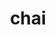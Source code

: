 ---
title: "chai"
layout: cache
categories: [package, develop-2024-06-09]
meta: {"versions": ["2024.02.0"], "compilers": ["cce@=15.0.1", "gcc@=10.3.0", "gcc@=11.4.0", "gcc@=7.3.1", "gcc@=9.4.0", "oneapi@=2024.0.0"], "oss": ["amzn2", "rhel8", "sle_hpc15", "ubuntu20.04", "ubuntu22.04"], "platforms": ["linux"], "targets": ["aarch64", "neoverse_n1", "neoverse_v1", "neoverse_v2", "ppc64le", "x86_64_v3", "x86_64_v4", "zen4"], "stacks": ["e4s", "e4s-cray-rhel", "e4s-cray-sles", "e4s-neoverse-v2", "e4s-neoverse_v1", "e4s-oneapi", "e4s-power", "e4s-rocm-external", "radiuss-aws", "radiuss-aws-aarch64", "root"], "num_specs": 18, "num_specs_by_stack": {"root": 18, "radiuss-aws": 2, "e4s-cray-rhel": 1, "e4s": 1, "e4s-rocm-external": 2, "e4s-neoverse-v2": 2, "radiuss-aws-aarch64": 2, "e4s-power": 2, "e4s-neoverse_v1": 4, "e4s-oneapi": 1, "e4s-cray-sles": 1}}
spec_details: [{"hash": "vwq6obhslwvhl4ozqxezypp7veog5q43", "compiler": "gcc@=7.3.1", "versions": ["2024.02.0"], "os": "amzn2", "platform": "linux", "target": "x86_64_v3", "variants": ["build_system=cmake", "build_type=Release", "+cuda", "cuda_arch=70", "~enable_pick", "+examples", "generator=make", "~ipo", "+mpi", "~openmp", "+raja", "~rocm", "+separable_compilation", "+shared", "tests=none"], "stacks": ["root", "radiuss-aws"], "size": "-", "tarball": "https://binaries.spack.io/develop-2024-06-09/build_cache/linux-amzn2-x86_64_v3/gcc-7.3.1/chai-2024.02.0/linux-amzn2-x86_64_v3-gcc-7.3.1-chai-2024.02.0-vwq6obhslwvhl4ozqxezypp7veog5q43.spack"}, {"hash": "gfgkiitw3heeupci7bhs466fxgpzysqd", "compiler": "cce@=15.0.1", "versions": ["2024.02.0"], "os": "rhel8", "platform": "linux", "target": "zen4", "variants": ["build_system=cmake", "build_type=Release", "~cuda", "~enable_pick", "+examples", "generator=make", "~ipo", "+mpi", "~openmp", "~raja", "~rocm", "+separable_compilation", "+shared", "tests=none"], "stacks": ["e4s-cray-rhel", "root"], "size": "-", "tarball": "https://binaries.spack.io/develop-2024-06-09/build_cache/linux-rhel8-zen4/cce-15.0.1/chai-2024.02.0/linux-rhel8-zen4-cce-15.0.1-chai-2024.02.0-gfgkiitw3heeupci7bhs466fxgpzysqd.spack"}, {"hash": "uav3pyplm6gtzqi4svw7dcd6xemn6ckf", "compiler": "gcc@=11.4.0", "versions": ["2024.02.0"], "os": "ubuntu22.04", "platform": "linux", "target": "x86_64_v3", "variants": ["build_system=cmake", "build_type=Release", "~cuda", "~enable_pick", "+examples", "generator=make", "~ipo", "+mpi", "~openmp", "~raja", "~rocm", "+separable_compilation", "+shared", "tests=none"], "stacks": ["e4s", "root"], "size": "-", "tarball": "https://binaries.spack.io/develop-2024-06-09/build_cache/linux-ubuntu22.04-x86_64_v3/gcc-11.4.0/chai-2024.02.0/linux-ubuntu22.04-x86_64_v3-gcc-11.4.0-chai-2024.02.0-uav3pyplm6gtzqi4svw7dcd6xemn6ckf.spack"}, {"hash": "ieobdetg4a4oaantdksblhorh5kb43dp", "compiler": "gcc@=11.4.0", "versions": ["2024.02.0"], "os": "ubuntu22.04", "platform": "linux", "target": "x86_64_v3", "variants": ["amdgpu_target=gfx90a", "build_system=cmake", "build_type=Release", "~cuda", "~enable_pick", "+examples", "generator=make", "~ipo", "+mpi", "~openmp", "~raja", "+rocm", "+separable_compilation", "+shared", "tests=none"], "stacks": ["root", "e4s-rocm-external"], "size": "-", "tarball": "https://binaries.spack.io/develop-2024-06-09/build_cache/linux-ubuntu22.04-x86_64_v3/gcc-11.4.0/chai-2024.02.0/linux-ubuntu22.04-x86_64_v3-gcc-11.4.0-chai-2024.02.0-ieobdetg4a4oaantdksblhorh5kb43dp.spack"}, {"hash": "uio3cif4hi5rsjtquu3ix24csehhpmha", "compiler": "gcc@=11.4.0", "versions": ["2024.02.0"], "os": "ubuntu22.04", "platform": "linux", "target": "neoverse_v2", "variants": ["build_system=cmake", "build_type=Release", "~cuda", "~enable_pick", "+examples", "generator=make", "~ipo", "+mpi", "~openmp", "~raja", "~rocm", "+separable_compilation", "+shared", "tests=none"], "stacks": ["root", "e4s-neoverse-v2"], "size": "-", "tarball": "https://binaries.spack.io/develop-2024-06-09/build_cache/linux-ubuntu22.04-neoverse_v2/gcc-11.4.0/chai-2024.02.0/linux-ubuntu22.04-neoverse_v2-gcc-11.4.0-chai-2024.02.0-uio3cif4hi5rsjtquu3ix24csehhpmha.spack"}, {"hash": "jsbzolblhvaon52gmelbulknqcuxffbn", "compiler": "gcc@=7.3.1", "versions": ["2024.02.0"], "os": "amzn2", "platform": "linux", "target": "aarch64", "variants": ["build_system=cmake", "build_type=Release", "~cuda", "~enable_pick", "+examples", "generator=make", "~ipo", "+mpi", "~openmp", "~raja", "~rocm", "+separable_compilation", "+shared", "tests=none"], "stacks": ["radiuss-aws-aarch64", "root"], "size": "-", "tarball": "https://binaries.spack.io/develop-2024-06-09/build_cache/linux-amzn2-aarch64/gcc-7.3.1/chai-2024.02.0/linux-amzn2-aarch64-gcc-7.3.1-chai-2024.02.0-jsbzolblhvaon52gmelbulknqcuxffbn.spack"}, {"hash": "3wp7aswzgp4ufazzqe4oo6dh7f4tcppg", "compiler": "gcc@=9.4.0", "versions": ["2024.02.0"], "os": "ubuntu20.04", "platform": "linux", "target": "ppc64le", "variants": ["build_system=cmake", "build_type=Release", "~cuda", "~enable_pick", "+examples", "generator=make", "~ipo", "+mpi", "~openmp", "~raja", "~rocm", "+separable_compilation", "+shared", "tests=none"], "stacks": ["root", "e4s-power"], "size": "-", "tarball": "https://binaries.spack.io/develop-2024-06-09/build_cache/linux-ubuntu20.04-ppc64le/gcc-9.4.0/chai-2024.02.0/linux-ubuntu20.04-ppc64le-gcc-9.4.0-chai-2024.02.0-3wp7aswzgp4ufazzqe4oo6dh7f4tcppg.spack"}, {"hash": "mftye2j6wk53ftvbarphcittv2rhbbty", "compiler": "gcc@=11.4.0", "versions": ["2024.02.0"], "os": "ubuntu22.04", "platform": "linux", "target": "neoverse_v1", "variants": ["build_system=cmake", "build_type=Release", "+cuda", "cuda_arch=80", "~enable_pick", "+examples", "generator=make", "~ipo", "+mpi", "~openmp", "~raja", "~rocm", "+separable_compilation", "+shared", "tests=none"], "stacks": ["root", "e4s-neoverse_v1"], "size": "-", "tarball": "https://binaries.spack.io/develop-2024-06-09/build_cache/linux-ubuntu22.04-neoverse_v1/gcc-11.4.0/chai-2024.02.0/linux-ubuntu22.04-neoverse_v1-gcc-11.4.0-chai-2024.02.0-mftye2j6wk53ftvbarphcittv2rhbbty.spack"}, {"hash": "rlvcxpkmzyhbliahzty63wlaikpnq7h7", "compiler": "oneapi@=2024.0.0", "versions": ["2024.02.0"], "os": "ubuntu22.04", "platform": "linux", "target": "x86_64_v3", "variants": ["build_system=cmake", "build_type=Release", "~cuda", "~enable_pick", "+examples", "generator=make", "~ipo", "+mpi", "~openmp", "~raja", "~rocm", "+separable_compilation", "+shared", "tests=none"], "stacks": ["root", "e4s-oneapi"], "size": "-", "tarball": "https://binaries.spack.io/develop-2024-06-09/build_cache/linux-ubuntu22.04-x86_64_v3/oneapi-2024.0.0/chai-2024.02.0/linux-ubuntu22.04-x86_64_v3-oneapi-2024.0.0-chai-2024.02.0-rlvcxpkmzyhbliahzty63wlaikpnq7h7.spack"}, {"hash": "4o7tuzpgg64xukdu6d6qe44bs6vltudl", "compiler": "gcc@=11.4.0", "versions": ["2024.02.0"], "os": "ubuntu22.04", "platform": "linux", "target": "x86_64_v3", "variants": ["amdgpu_target=gfx908", "build_system=cmake", "build_type=Release", "~cuda", "~enable_pick", "+examples", "generator=make", "~ipo", "+mpi", "~openmp", "~raja", "+rocm", "+separable_compilation", "+shared", "tests=none"], "stacks": ["root", "e4s-rocm-external"], "size": "-", "tarball": "https://binaries.spack.io/develop-2024-06-09/build_cache/linux-ubuntu22.04-x86_64_v3/gcc-11.4.0/chai-2024.02.0/linux-ubuntu22.04-x86_64_v3-gcc-11.4.0-chai-2024.02.0-4o7tuzpgg64xukdu6d6qe44bs6vltudl.spack"}, {"hash": "vl2mq6rlznsklpop6zciqhm4iqov6uja", "compiler": "gcc@=7.3.1", "versions": ["2024.02.0"], "os": "amzn2", "platform": "linux", "target": "x86_64_v3", "variants": ["build_system=cmake", "build_type=Release", "~cuda", "~enable_pick", "+examples", "generator=make", "~ipo", "+mpi", "~openmp", "~raja", "~rocm", "+separable_compilation", "+shared", "tests=none"], "stacks": ["root", "radiuss-aws"], "size": "-", "tarball": "https://binaries.spack.io/develop-2024-06-09/build_cache/linux-amzn2-x86_64_v3/gcc-7.3.1/chai-2024.02.0/linux-amzn2-x86_64_v3-gcc-7.3.1-chai-2024.02.0-vl2mq6rlznsklpop6zciqhm4iqov6uja.spack"}, {"hash": "ywse23yf4ndhlxgcl6q2q6seztll6fxc", "compiler": "gcc@=11.4.0", "versions": ["2024.02.0"], "os": "ubuntu22.04", "platform": "linux", "target": "neoverse_v1", "variants": ["build_system=cmake", "build_type=Release", "+cuda", "cuda_arch=75", "~enable_pick", "+examples", "generator=make", "~ipo", "+mpi", "~openmp", "~raja", "~rocm", "+separable_compilation", "+shared", "tests=none"], "stacks": ["root", "e4s-neoverse_v1"], "size": "-", "tarball": "https://binaries.spack.io/develop-2024-06-09/build_cache/linux-ubuntu22.04-neoverse_v1/gcc-11.4.0/chai-2024.02.0/linux-ubuntu22.04-neoverse_v1-gcc-11.4.0-chai-2024.02.0-ywse23yf4ndhlxgcl6q2q6seztll6fxc.spack"}, {"hash": "wvc3z2ghvxwtgcm46umzoum35qvc4o7u", "compiler": "gcc@=11.4.0", "versions": ["2024.02.0"], "os": "ubuntu22.04", "platform": "linux", "target": "neoverse_v2", "variants": ["build_system=cmake", "build_type=Release", "+cuda", "cuda_arch=90", "~enable_pick", "+examples", "generator=make", "~ipo", "+mpi", "~openmp", "~raja", "~rocm", "+separable_compilation", "+shared", "tests=none"], "stacks": ["root", "e4s-neoverse-v2"], "size": "-", "tarball": "https://binaries.spack.io/develop-2024-06-09/build_cache/linux-ubuntu22.04-neoverse_v2/gcc-11.4.0/chai-2024.02.0/linux-ubuntu22.04-neoverse_v2-gcc-11.4.0-chai-2024.02.0-wvc3z2ghvxwtgcm46umzoum35qvc4o7u.spack"}, {"hash": "bboeziwuwkjyfy47rsxug67xozudyxwf", "compiler": "gcc@=11.4.0", "versions": ["2024.02.0"], "os": "ubuntu22.04", "platform": "linux", "target": "neoverse_v1", "variants": ["build_system=cmake", "build_type=Release", "+cuda", "cuda_arch=90", "~enable_pick", "+examples", "generator=make", "~ipo", "+mpi", "~openmp", "~raja", "~rocm", "+separable_compilation", "+shared", "tests=none"], "stacks": ["root", "e4s-neoverse_v1"], "size": "-", "tarball": "https://binaries.spack.io/develop-2024-06-09/build_cache/linux-ubuntu22.04-neoverse_v1/gcc-11.4.0/chai-2024.02.0/linux-ubuntu22.04-neoverse_v1-gcc-11.4.0-chai-2024.02.0-bboeziwuwkjyfy47rsxug67xozudyxwf.spack"}, {"hash": "3uox3klhbmq6q4fm3althnj2ickjq6ml", "compiler": "gcc@=11.4.0", "versions": ["2024.02.0"], "os": "ubuntu22.04", "platform": "linux", "target": "neoverse_v1", "variants": ["build_system=cmake", "build_type=Release", "~cuda", "~enable_pick", "+examples", "generator=make", "~ipo", "+mpi", "~openmp", "~raja", "~rocm", "+separable_compilation", "+shared", "tests=none"], "stacks": ["root", "e4s-neoverse_v1"], "size": "-", "tarball": "https://binaries.spack.io/develop-2024-06-09/build_cache/linux-ubuntu22.04-neoverse_v1/gcc-11.4.0/chai-2024.02.0/linux-ubuntu22.04-neoverse_v1-gcc-11.4.0-chai-2024.02.0-3uox3klhbmq6q4fm3althnj2ickjq6ml.spack"}, {"hash": "euphqjksoels7qwvetb35girqgocfzyv", "compiler": "gcc@=7.3.1", "versions": ["2024.02.0"], "os": "amzn2", "platform": "linux", "target": "neoverse_n1", "variants": ["build_system=cmake", "build_type=Release", "~cuda", "~enable_pick", "+examples", "generator=make", "~ipo", "+mpi", "~openmp", "~raja", "~rocm", "+separable_compilation", "+shared", "tests=none"], "stacks": ["radiuss-aws-aarch64", "root"], "size": "-", "tarball": "https://binaries.spack.io/develop-2024-06-09/build_cache/linux-amzn2-neoverse_n1/gcc-7.3.1/chai-2024.02.0/linux-amzn2-neoverse_n1-gcc-7.3.1-chai-2024.02.0-euphqjksoels7qwvetb35girqgocfzyv.spack"}, {"hash": "q5ozw6higi6erzayistpvlq2e4gz7tex", "compiler": "gcc@=10.3.0", "versions": ["2024.02.0"], "os": "sle_hpc15", "platform": "linux", "target": "x86_64_v4", "variants": ["build_system=cmake", "build_type=Release", "~cuda", "~enable_pick", "+examples", "generator=make", "~ipo", "+mpi", "~openmp", "~raja", "~rocm", "+separable_compilation", "+shared", "tests=none"], "stacks": ["root", "e4s-cray-sles"], "size": "-", "tarball": "https://binaries.spack.io/develop-2024-06-09/build_cache/linux-sle_hpc15-x86_64_v4/gcc-10.3.0/chai-2024.02.0/linux-sle_hpc15-x86_64_v4-gcc-10.3.0-chai-2024.02.0-q5ozw6higi6erzayistpvlq2e4gz7tex.spack"}, {"hash": "7xvrwjlueqywmw625afe5h5m2c6ujq6m", "compiler": "gcc@=9.4.0", "versions": ["2024.02.0"], "os": "ubuntu20.04", "platform": "linux", "target": "ppc64le", "variants": ["build_system=cmake", "build_type=Release", "+cuda", "cuda_arch=70", "~enable_pick", "+examples", "generator=make", "~ipo", "+mpi", "~openmp", "~raja", "~rocm", "+separable_compilation", "+shared", "tests=none"], "stacks": ["root", "e4s-power"], "size": "-", "tarball": "https://binaries.spack.io/develop-2024-06-09/build_cache/linux-ubuntu20.04-ppc64le/gcc-9.4.0/chai-2024.02.0/linux-ubuntu20.04-ppc64le-gcc-9.4.0-chai-2024.02.0-7xvrwjlueqywmw625afe5h5m2c6ujq6m.spack"}]
---